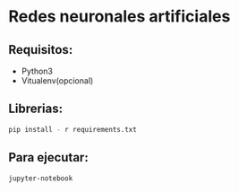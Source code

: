 # Redes neuronales artificiales
## Requisitos:
* Python3
* Vitualenv(opcional)

## Librerias:
```sh
pip install - r requirements.txt
```

## Para ejecutar:
```sh
jupyter-notebook
```